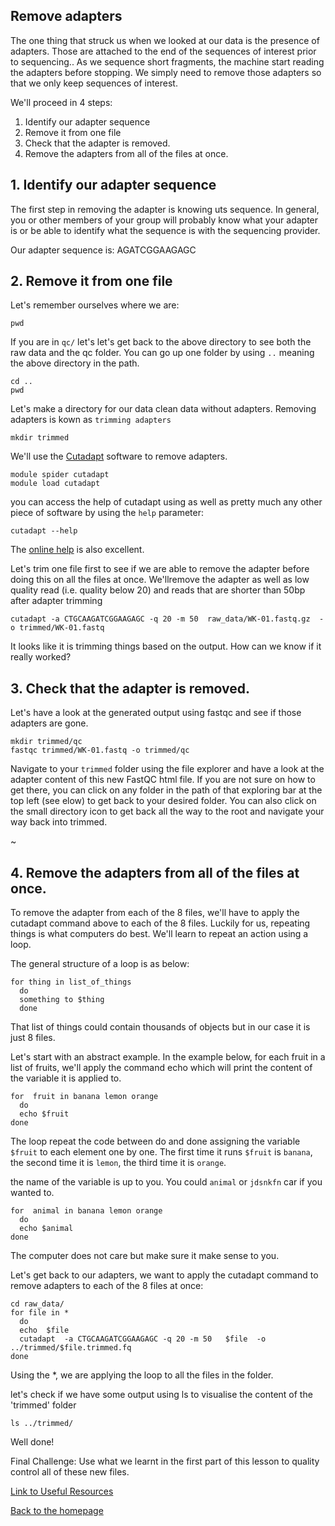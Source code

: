 ## Remove adapters

The one thing that struck us when we looked at our data is the presence of adapters. Those are attached to the end of the sequences of interest prior to sequencing.. As we sequence short fragments, the machine start reading the adapters before stopping. We simply need to remove those adapters so that we only keep sequences of interest.

We'll proceed in 4 steps:

1. Identify our adapter sequence
2. Remove it from one file
3. Check that the adapter is removed.
4. Remove the adapters from all of the files at once.

## 1. Identify our adapter sequence

The first step in removing the adapter is knowing uts sequence. In general, you or other members of your group will probably know what your adapter is or be able to identify what the sequence is with the sequencing provider. 

Our adapter sequence is: AGATCGGAAGAGC


## 2. Remove it from one file


Let's remember ourselves where we are:

```
pwd
```

If you are in `qc/` let's let's get back to the above directory to see both the raw data and the qc folder. You can go up one folder by using ```..``` meaning the above directory in the path.

```
cd ..
pwd
```

Let's make a directory for our data clean data without adapters. Removing adapters is kown as `trimming adapters`

```
mkdir trimmed
```

We'll use the [Cutadapt](https://cutadapt.readthedocs.io/) software to remove adapters.

```
module spider cutadapt
module load cutadapt
```

you can access the help of cutadapt using as well as pretty much any other piece of software by using the ``help`` parameter:

```
cutadapt --help
```

The [online help](https://cutadapt.readthedocs.io/) is also excellent. 

Let's trim one file first to see if we are able to remove the adapter before doing this on all the files at once.  We'llremove the adapter as well as low quality read (i.e. quality below 20) and reads that are shorter than 50bp after adapter trimming

```
cutadapt -a CTGCAAGATCGGAAGAGC -q 20 -m 50  raw_data/WK-01.fastq.gz  -o trimmed/WK-01.fastq
```

It looks like it is trimming things based on the output. How can we know if it really worked?

## 3. Check that the adapter is removed.

Let's have a look at the generated output using fastqc and see if those adapters are gone.

```
mkdir trimmed/qc
fastqc trimmed/WK-01.fastq -o trimmed/qc
```

Navigate to your `trimmed` folder using the file explorer and have a look at the adapter content of this new FastQC html file. If you are not sure on how to get there, you can click on any folder in the path of that exploring bar at the top left (see elow) to get back to your desired folder. You can also click on the small directory icon to get back all the way to the root and navigate your way back into trimmed.

~[](img/explorer_path.png)



## 4. Remove the adapters from all of the files at once.

To remove the adapter from each of the 8 files, we'll have to apply the cutadapt command above to each of the 8 files. Luckily for us, repeating things is what computers do best.  We'll learn to repeat an action using a loop.

The general structure of a loop is as below:

```
for thing in list_of_things
  do
  something to $thing
  done
```
That list of things could contain thousands of objects but in our case it is just 8 files.


Let's start with an abstract example. In the example below, for each fruit in a list of fruits, we'll apply the command echo which will print the content of the variable it is applied to.
 
``` 
for  fruit in banana lemon orange
  do 
  echo $fruit
done
```

The loop repeat the code between do and done assigning the variable `$fruit` to each element one by one. The first time it runs `$fruit` is `banana`, the second time it is `lemon`, the third time it is `orange`.

the name of the variable is up to you. You could `animal` or `jdsnkfn` car if you wanted to. 


``` 
for  animal in banana lemon orange
  do 
  echo $animal
done
```

The computer does not care but make sure it make sense to you.

Let's get back to our adapters, we want to apply the cutadapt command to remove adapters to each of the 8 files at once:

```
cd raw_data/
for file in *
  do
  echo  $file
  cutadapt  -a CTGCAAGATCGGAAGAGC -q 20 -m 50   $file  -o ../trimmed/$file.trimmed.fq
done
```  

Using the \*, we are applying the loop to all the files in the folder.

let's check if we have some output using ls to visualise the content of the 'trimmed' folder


```
ls ../trimmed/
```

Well done!

Final Challenge: Use what we learnt in the first part of this lesson to quality control all of these new files.

[Link to Useful Resources](resources.md)

[Back to the homepage](index.md)


